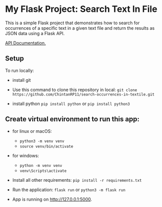# My Flask Project: Search Text In File

This is a simple Flask project that demonstrates how to search for occurrences of a specific text in a given text file and return the results as JSON data using a Flask API. 

[API Documentation.](https://documenter.getpostman.com/view/24754992/2s9XxsWwTm)

## Setup 
To run locally:
- install git

- Use this command to clone this repository in local: ```git clone https://github.com/ChintanRP11/search-occurrences-in-textile.git```
- install python ```pip install python``` or ```pip install python3```

## Create virtual environment to run this app:
  - for linux or macOS:
    - ```python3 -m venv venv```
    - ```source venv/bin/activate```
  - for windows:
    - ```python -m venv venv```
    - ```venv\Scripts\activate```

- Install all other requirements: ```pip install -r requirements.txt```
- Run the application: ```flask run``` or ```python3 -m flask run```

- App is running on http://127.0.0.1:5000.


